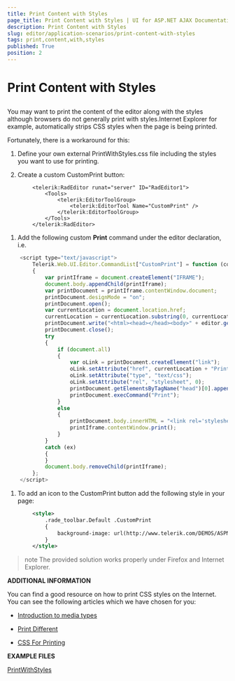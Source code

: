 ```yaml
---
title: Print Content with Styles
page_title: Print Content with Styles | UI for ASP.NET AJAX Documentation
description: Print Content with Styles
slug: editor/application-scenarios/print-content-with-styles
tags: print,content,with,styles
published: True
position: 2
---
```


# Print Content with Styles



## 

You may want to print the content of the editor along with the styles although browsers do not generally print with styles.Internet Explorer for example, automatically strips CSS styles when the page is being printed.

Fortunately, there is a workaround for this:

1. Define your own external PrintWithStyles.css file including the styles you want to use for printing.

1. Create a custom CustomPrint button:

````ASPNET
	    <telerik:RadEditor runat="server" ID="RadEditor1">
	        <Tools>
	            <telerik:EditorToolGroup>
	                <telerik:EditorTool Name="CustomPrint" />
	            </telerik:EditorToolGroup>
	        </Tools>
	    </telerik:RadEditor>
````



1. Add the following custom __Print__ command under the editor declaration, i.e.

````JavaScript
	<script type="text/javascript">
	    Telerik.Web.UI.Editor.CommandList["CustomPrint"] = function (commandName, editor, args)
	    {
	        var printIframe = document.createElement("IFRAME");
	        document.body.appendChild(printIframe);
	        var printDocument = printIframe.contentWindow.document;
	        printDocument.designMode = "on";
	        printDocument.open();
	        var currentLocation = document.location.href;
	        currentLocation = currentLocation.substring(0, currentLocation.lastIndexOf("/") + 1);
	        printDocument.write("<html><head></head><body>" + editor.get_html() + "</body></html>");
	        printDocument.close();
	        try
	        {
	            if (document.all)
	            {
	                var oLink = printDocument.createElement("link");
	                oLink.setAttribute("href", currentLocation + "PrintWithStyles.css", 0);
	                oLink.setAttribute("type", "text/css");
	                oLink.setAttribute("rel", "stylesheet", 0);
	                printDocument.getElementsByTagName("head")[0].appendChild(oLink);
	                printDocument.execCommand("Print");
	            }
	            else
	            {
	                printDocument.body.innerHTML = "<link rel='stylesheet' type='text/css' href='" + currentLocation + "PrintWithStyles.css'></link>" + printDocument.body.innerHTML;
	                printIframe.contentWindow.print();
	            }
	        }
	        catch (ex)
	        {
	        }
	        document.body.removeChild(printIframe);
	    };
	</script> 
````



1. To add an icon to the CustomPrint button add the following style in your page:

````XML
	    <style>
	        .rade_toolbar.Default .CustomPrint
	        {
	            background-image: url(http://www.telerik.com/DEMOS/ASPNET/RadControls/Editor/Skins/Default/buttons/CustomDialog.gif);
	        }
	    </style>
````



>note The provided solution works properly under Firefox and Internet Explorer.
>


__ADDITIONAL INFORMATION__

You can find a good resource on how to print CSS styles on the Internet. You can see the following articles which we have chosen for you:

* [Introduction to media types](http://www.w3.org/TR/REC-CSS2/media.html)

* [Print Different](http://www.meyerweb.com/eric/articles/webrev/200001.html)

* [CSS For Printing](http://www.webdesignschoolreview.com/css-printing.html)

__EXAMPLE FILES__

[PrintWithStyles](http://www.telerik.com/ArticleFileDownload.aspx?I=jDO&G=Ctb)
